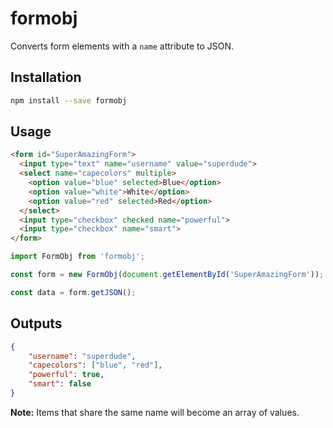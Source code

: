 # formobj

Converts form elements with a `name` attribute to JSON.

## Installation

```sh
npm install --save formobj
```

## Usage

```html
<form id="SuperAmazingForm">
  <input type="text" name="username" value="superdude">
  <select name="capecolors" multiple>
    <option value="blue" selected>Blue</option>
    <option value="white">White</option>
    <option value="red" selected>Red</option>
  </select>
  <input type="checkbox" checked name="powerful">
  <input type="checkbox" name="smart">
</form>
```

```js
import FormObj from 'formobj';

const form = new FormObj(document.getElementById('SuperAmazingForm'));

const data = form.getJSON();
```

## Outputs

```json
{
    "username": "superdude",
    "capecolors": ["blue", "red"],
    "powerful": true,
    "smart": false
}
```

**Note:** Items that share the same name will become an array of values.
